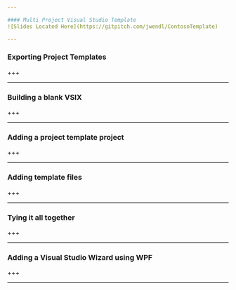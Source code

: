 ```yaml
---

#### Multi Project Visual Studio Template
![Slides Located Here](https://gitpitch.com/jwendl/ContosoTemplate)

---
```


### Exporting Project Templates

+++

---

### Building a blank VSIX

+++

---

### Adding a project template project

+++

---

### Adding template files

+++

---

### Tying it all together

+++

---

### Adding a Visual Studio Wizard using WPF

+++

---